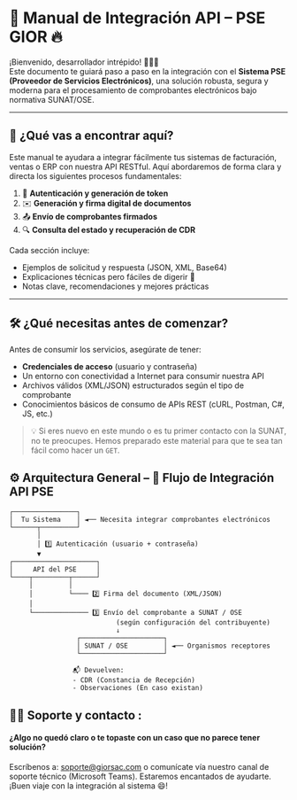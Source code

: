 # 📘 Manual de Integración API – PSE GIOR 🔥                                                                   

¡Bienvenido, desarrollador intrépido! 🧑‍💻🚀  
Este documento te guiará paso a paso en la integración con el **Sistema PSE (Proveedor de Servicios Electrónicos)**, una solución robusta, segura y moderna para el procesamiento de comprobantes electrónicos bajo normativa SUNAT/OSE.

---

## 🧭 ¿Qué vas a encontrar aquí?

Este manual te ayudara a integrar fácilmente tus sistemas de facturación, ventas o ERP con nuestra API RESTful. Aquí abordaremos de forma clara y directa los siguientes procesos fundamentales:

1. 🔐 **Autenticación y generación de token**
2. ✉️ **Generación y firma digital de documentos**
3. 📤 **Envío de comprobantes firmados**
4. 🔍 **Consulta del estado y recuperación de CDR**

Cada sección incluye:
- Ejemplos de solicitud y respuesta (JSON, XML, Base64)
- Explicaciones técnicas pero fáciles de digerir 🧠
- Notas clave, recomendaciones y mejores prácticas

---

## 🛠️ ¿Qué necesitas antes de comenzar?

Antes de consumir los servicios, asegúrate de tener:

- **Credenciales de acceso** (usuario y contraseña)
- Un entorno con conectividad a Internet para consumir nuestra API
- Archivos válidos (XML/JSON) estructurados según el tipo de comprobante
- Conocimientos básicos de consumo de APIs REST (cURL, Postman, C#, JS, etc.)

> 💡 Si eres nuevo en este mundo o es tu primer contacto con la SUNAT, no te preocupes. Hemos preparado este material para que te sea tan fácil como hacer un `GET`.
> 
## ⚙️ Arquitectura General – 🔁 Flujo de Integración API PSE

```plaintext
┌────────────────┐
│  Tu Sistema    │ ◄── Necesita integrar comprobantes electrónicos
└──────┬─────────┘
       │
       │ 1️⃣ Autenticación (usuario + contraseña)
       ▼
┌─────────────────────┐
│     API del PSE     │
└────┬─────────┬──────┘
     │         │
     │         └──── 2️⃣ Firma del documento (XML/JSON)
     │
     └────────────── 3️⃣ Envío del comprobante a SUNAT / OSE
                           (según configuración del contribuyente)
                           ↓
                 ┌─────────────────────┐
                 │ SUNAT / OSE         │ ◄── Organismos receptores
                 └─────────────────────┘

                📬 Devuelven:
                - CDR (Constancia de Recepción)
                - Observaciones (En caso existan)

```

## **🧑‍💼 Soporte y contacto :**

#### **¿Algo no quedó claro o te topaste con un caso que no parece tener solución?**

Escríbenos a: soporte@giorsac.com o comunícate vía nuestro canal de soporte técnico (Microsoft Teams). Estaremos encantados de ayudarte. ¡Buen viaje con la integración al sistema 😄!